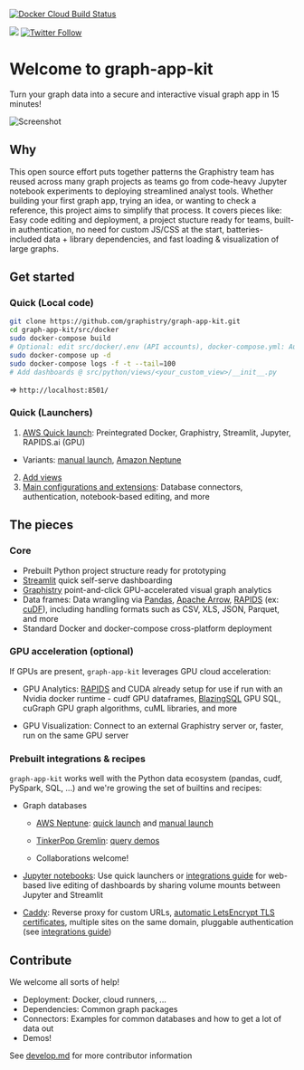 [![Docker Cloud Build Status](https://img.shields.io/docker/cloud/build/graphistry/graph-app-kit-st)](https://hub.docker.com/r/graphistry/graph-app-kit-st)

[<img src="https://img.shields.io/badge/slack-Graphistry%20chat-yellow.svg?logo=slack">](https://join.slack.com/t/graphistry-community/shared_invite/zt-53ik36w2-fpP0Ibjbk7IJuVFIRSnr6g) 
[![Twitter Follow](https://img.shields.io/twitter/follow/graphistry)](https://twitter.com/graphistry)

# Welcome to graph-app-kit

Turn your graph data into a secure and interactive visual graph app in 15 minutes! 


![Screenshot](https://user-images.githubusercontent.com/4249447/92298596-8e518600-eeff-11ea-8276-069281a4af93.png)

## Why

This open source effort puts together patterns the Graphistry team has reused across many graph projects as teams go from code-heavy Jupyter notebook experiments to deploying streamlined analyst tools. Whether building your first graph app, trying an idea, or wanting to check a reference, this project aims to simplify that process. It covers pieces like: Easy code editing and deployment, a project stucture ready for teams, built-in authentication, no need for custom JS/CSS at the start, batteries-included data + library dependencies, and fast loading & visualization of large graphs.

## Get started

### Quick (Local code)

```bash
git clone https://github.com/graphistry/graph-app-kit.git
cd graph-app-kit/src/docker
sudo docker-compose build
# Optional: edit src/docker/.env (API accounts), docker-compose.yml: Auth, ports, ...
sudo docker-compose up -d
sudo docker-compose logs -f -t --tail=100
# Add dashboards @ src/python/views/<your_custom_view>/__init__.py
```

=> `http://localhost:8501/`

### Quick (Launchers)

1. [AWS Quick launch](docs/setup.md): Preintegrated Docker, Graphistry, Streamlit, Jupyter, RAPIDS.ai (GPU)
  * Variants: [manual launch](docs/setup-manual.md), [Amazon Neptune](docs/neptune.md)
2. [Add views](docs/views.md)
3. [Main configurations and extensions](docs/extend.md): Database connectors, authentication, notebook-based editing, and more

## The pieces

### Core

* Prebuilt Python project structure ready for prototyping
* [Streamlit](https://www.streamlit.io/) quick self-serve dashboarding
* [Graphistry](https://www.graphistry.com/get-started) point-and-click GPU-accelerated visual graph analytics
* Data frames: Data wrangling via [Pandas](https://pandas.pydata.org/), [Apache Arrow](https://arrow.apache.org/), [RAPIDS](https://rapids.ai/) (ex: [cuDF](https://github.com/rapidsai/cudf)), including handling formats such as CSV, XLS, JSON, Parquet, and more
* Standard Docker and docker-compose cross-platform deployment

### GPU acceleration (optional)

If GPUs are present, `graph-app-kit` leverages GPU cloud acceleration:

* GPU Analytics:  [RAPIDS](https://www.rapids.ai) and CUDA already setup for use if run with an Nvidia docker runtime - cudf GPU dataframes, [BlazingSQL](https://www.blazingsql.com) GPU SQL, cuGraph GPU graph algorithms, cuML libraries, and more

* GPU Visualization: Connect to an external Graphistry server or, faster, run on the same GPU server

### Prebuilt integrations & recipes

`graph-app-kit` works well with the Python data ecosystem (pandas, cudf, PySpark, SQL, ...) and we're growing the set of builtins and recipes:

* Graph databases
  
  * [AWS Neptune](https://aws.amazon.com/neptune/): [quick launch](docs/neptune.md) and [manual launch](docs/neptune-manual.md)
  * [TinkerPop Gremlin](https://tinkerpop.apache.org/): [query demos](https://github.com/graphistry/graph-app-kit/tree/master/src/python/views/demo_neptune_01_minimal_gremlin)

  * Collaborations welcome!

* [Jupyter notebooks](https://jupyter.org/): Use quick launchers or [integrations guide](docs/extend.md) for web-based live editing of dashboards by sharing volume mounts between Jupyter and Streamlit

* [Caddy](https://caddyserver.com/): Reverse proxy for custom URLs, [automatic LetsEncrypt TLS certificates](http://letsencrypt.org/), multiple sites on the same domain, pluggable authentication (see [integrations guide](docs/extend.md))


## Contribute

We welcome all sorts of help!

* Deployment: Docker, cloud runners, ...
* Dependencies: Common graph packages
* Connectors: Examples for common databases and how to get a lot of data out
* Demos!

See [develop.md](develop.md) for more contributor information

